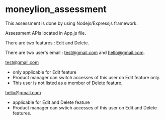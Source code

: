 # moneylion_assessment

This assessment is done by using Nodejs/Expressjs framework. 

Assessment APIs located in App.js file.

There are two features : Edit and Delete.

There are two user's email : test@gmail.com and hello@gmail.com.

test@gmail.com 
- only applicable for Edit feature
- Product manager can switch accesses of this user on Edit feature only.
- This user is not listed as a member of Delete feature. 

hello@gmail.com
- applicable for Edit and Delete feature
- Product manager can swtich accesses of this user on Edit and Delete features. 



